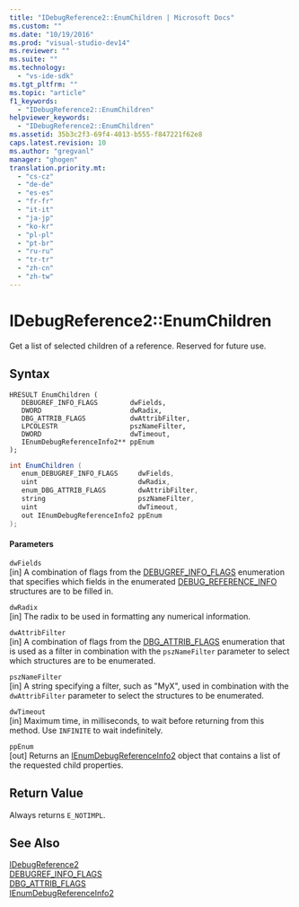```yaml
---
title: "IDebugReference2::EnumChildren | Microsoft Docs"
ms.custom: ""
ms.date: "10/19/2016"
ms.prod: "visual-studio-dev14"
ms.reviewer: ""
ms.suite: ""
ms.technology: 
  - "vs-ide-sdk"
ms.tgt_pltfrm: ""
ms.topic: "article"
f1_keywords: 
  - "IDebugReference2::EnumChildren"
helpviewer_keywords: 
  - "IDebugReference2::EnumChildren"
ms.assetid: 35b3c2f3-69f4-4013-b555-f847221f62e8
caps.latest.revision: 10
ms.author: "gregvanl"
manager: "ghogen"
translation.priority.mt: 
  - "cs-cz"
  - "de-de"
  - "es-es"
  - "fr-fr"
  - "it-it"
  - "ja-jp"
  - "ko-kr"
  - "pl-pl"
  - "pt-br"
  - "ru-ru"
  - "tr-tr"
  - "zh-cn"
  - "zh-tw"
---
```

# IDebugReference2::EnumChildren
Get a list of selected children of a reference. Reserved for future use.  
  
## Syntax  
  
```cpp#  
HRESULT EnumChildren (   
   DEBUGREF_INFO_FLAGS        dwFields,  
   DWORD                      dwRadix,  
   DBG_ATTRIB_FLAGS           dwAttribFilter,  
   LPCOLESTR                  pszNameFilter,  
   DWORD                      dwTimeout,  
   IEnumDebugReferenceInfo2** ppEnum  
);  
```  
  
```c#  
int EnumChildren (   
   enum_DEBUGREF_INFO_FLAGS     dwFields,  
   uint                         dwRadix,  
   enum_DBG_ATTRIB_FLAGS        dwAttribFilter,  
   string                       pszNameFilter,  
   uint                         dwTimeout,  
   out IEnumDebugReferenceInfo2 ppEnum  
);  
```  
  
#### Parameters  
 `dwFields`  
 [in] A combination of flags from the [DEBUGREF_INFO_FLAGS](../extensibility/debugref_info_flags.md) enumeration that specifies which fields in the enumerated [DEBUG_REFERENCE_INFO](../extensibility/debug_reference_info.md) structures are to be filled in.  
  
 `dwRadix`  
 [in] The radix to be used in formatting any numerical information.  
  
 `dwAttribFilter`  
 [in] A combination of flags from the [DBG_ATTRIB_FLAGS](../extensibility/dbg_attrib_flags.md) enumeration that is used as a filter in combination with the `pszNameFilter` parameter to select which structures are to be enumerated.  
  
 `pszNameFilter`  
 [in] A string specifying a filter, such as "MyX", used in combination with the `dwAttribFilter` parameter to select the structures to be enumerated.  
  
 `dwTimeout`  
 [in] Maximum time, in milliseconds, to wait before returning from this method. Use `INFINITE` to wait indefinitely.  
  
 `ppEnum`  
 [out] Returns an [IEnumDebugReferenceInfo2](../extensibility/ienumdebugreferenceinfo2.md) object that contains a list of the requested child properties.  
  
## Return Value  
 Always returns `E_NOTIMPL`.  
  
## See Also  
 [IDebugReference2](../extensibility/idebugreference2.md)   
 [DEBUGREF_INFO_FLAGS](../extensibility/debugref_info_flags.md)   
 [DBG_ATTRIB_FLAGS](../extensibility/dbg_attrib_flags.md)   
 [IEnumDebugReferenceInfo2](../extensibility/ienumdebugreferenceinfo2.md)